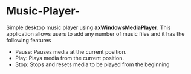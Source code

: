 # Music-Player-
Simple desktop music player using **axWindowsMediaPlayer**.
This application allows users to add any number of music files and it has the following features 
* Pause: Pauses media at the current position.
* Play: Plays media from the current position.
* Stop: Stops and resets media to be played from the beginning
